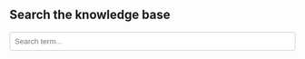 <h2>Search the knowledge base</h2>
<input id="search-query" placeholder="Search term..." style="width: 100%; padding: 0.6em; border: 1px solid #ccc; border-radius: 4px;" />
<div id="search-results" style="margin-top: 1em;"></div>
